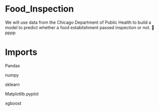 # Food_Inspection

We will use data from the Chicago Department of Public Health to build a model to predict whether a food establishment passed inspection or not. 🥘pppp
# Imports

Pandas

numpy

sklearn

Matplotlib.pyplot

xgboost

